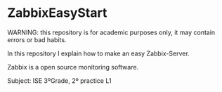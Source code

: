 # ZabbixEasyStart

WARNING: this repository is for academic purposes only, it may contain errors or bad habits.

In this repository I explain how to make an easy Zabbix-Server.

Zabbix is a open source monitoring software. 

Subject: ISE 3ºGrade, 2º practice L1
